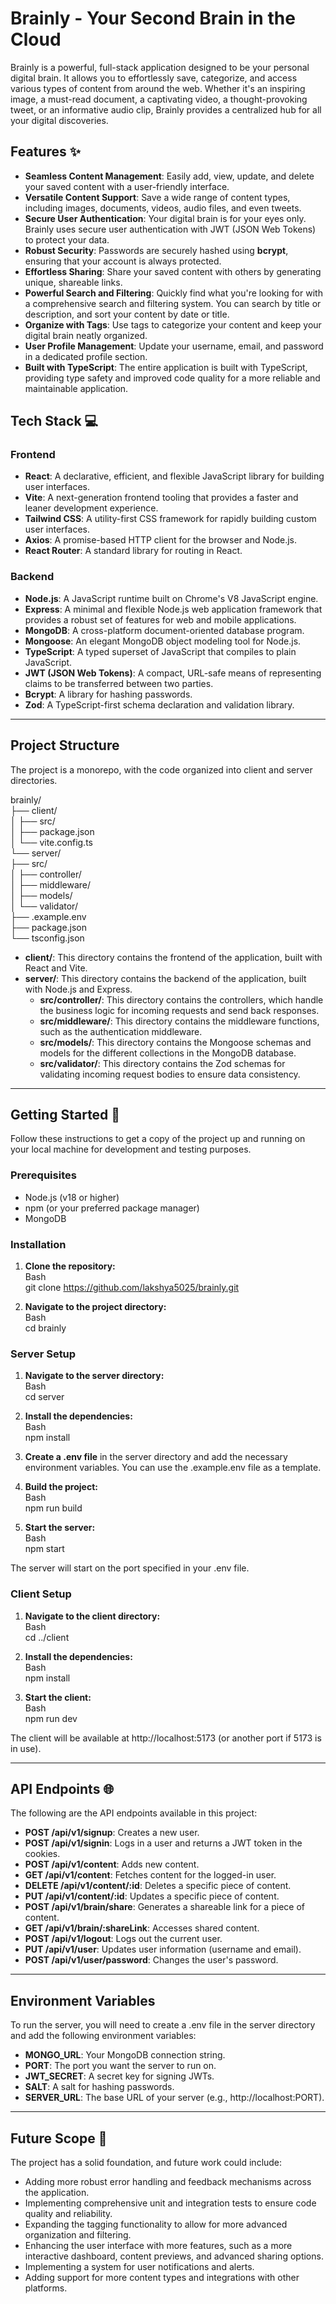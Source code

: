 # **Brainly \- Your Second Brain in the Cloud**

Brainly is a powerful, full-stack application designed to be your personal digital brain. It allows you to effortlessly save, categorize, and access various types of content from around the web. Whether it's an inspiring image, a must-read document, a captivating video, a thought-provoking tweet, or an informative audio clip, Brainly provides a centralized hub for all your digital discoveries.

## **Features ✨**

- **Seamless Content Management**: Easily add, view, update, and delete your saved content with a user-friendly interface.
- **Versatile Content Support**: Save a wide range of content types, including images, documents, videos, audio files, and even tweets.
- **Secure User Authentication**: Your digital brain is for your eyes only. Brainly uses secure user authentication with JWT (JSON Web Tokens) to protect your data.
- **Robust Security**: Passwords are securely hashed using **bcrypt**, ensuring that your account is always protected.
- **Effortless Sharing**: Share your saved content with others by generating unique, shareable links.
- **Powerful Search and Filtering**: Quickly find what you're looking for with a comprehensive search and filtering system. You can search by title or description, and sort your content by date or title.
- **Organize with Tags**: Use tags to categorize your content and keep your digital brain neatly organized.
- **User Profile Management**: Update your username, email, and password in a dedicated profile section.
- **Built with TypeScript**: The entire application is built with TypeScript, providing type safety and improved code quality for a more reliable and maintainable application.

## **Tech Stack 💻**

### **Frontend**

- **React**: A declarative, efficient, and flexible JavaScript library for building user interfaces.
- **Vite**: A next-generation frontend tooling that provides a faster and leaner development experience.
- **Tailwind CSS**: A utility-first CSS framework for rapidly building custom user interfaces.
- **Axios**: A promise-based HTTP client for the browser and Node.js.
- **React Router**: A standard library for routing in React.

### **Backend**

- **Node.js**: A JavaScript runtime built on Chrome's V8 JavaScript engine.
- **Express**: A minimal and flexible Node.js web application framework that provides a robust set of features for web and mobile applications.
- **MongoDB**: A cross-platform document-oriented database program.
- **Mongoose**: An elegant MongoDB object modeling tool for Node.js.
- **TypeScript**: A typed superset of JavaScript that compiles to plain JavaScript.
- **JWT (JSON Web Tokens)**: A compact, URL-safe means of representing claims to be transferred between two parties.
- **Bcrypt**: A library for hashing passwords.
- **Zod**: A TypeScript-first schema declaration and validation library.

---

## **Project Structure**

The project is a monorepo, with the code organized into client and server directories.

brainly/  
├── client/  
│ ├── src/  
│ ├── package.json  
│ └── vite.config.ts  
└── server/  
 ├── src/  
 │ ├── controller/  
 │ ├── middleware/  
 │ ├── models/  
 │ └── validator/  
 ├── .example.env  
 ├── package.json  
 └── tsconfig.json

- **client/**: This directory contains the frontend of the application, built with React and Vite.
- **server/**: This directory contains the backend of the application, built with Node.js and Express.
  - **src/controller/**: This directory contains the controllers, which handle the business logic for incoming requests and send back responses.
  - **src/middleware/**: This directory contains the middleware functions, such as the authentication middleware.
  - **src/models/**: This directory contains the Mongoose schemas and models for the different collections in the MongoDB database.
  - **src/validator/**: This directory contains the Zod schemas for validating incoming request bodies to ensure data consistency.

---

## **Getting Started 🚀**

Follow these instructions to get a copy of the project up and running on your local machine for development and testing purposes.

### **Prerequisites**

- Node.js (v18 or higher)
- npm (or your preferred package manager)
- MongoDB

### **Installation**

1. **Clone the repository:**  
   Bash  
   git clone https://github.com/lakshya5025/brainly.git

2. **Navigate to the project directory:**  
   Bash  
   cd brainly

### **Server Setup**

1. **Navigate to the server directory:**  
   Bash  
   cd server

2. **Install the dependencies:**  
   Bash  
   npm install

3. **Create a .env file** in the server directory and add the necessary environment variables. You can use the .example.env file as a template.
4. **Build the project:**  
   Bash  
   npm run build

5. **Start the server:**  
   Bash  
   npm start

The server will start on the port specified in your .env file.

### **Client Setup**

1. **Navigate to the client directory:**  
   Bash  
   cd ../client

2. **Install the dependencies:**  
   Bash  
   npm install

3. **Start the client:**  
   Bash  
   npm run dev

The client will be available at http://localhost:5173 (or another port if 5173 is in use).

---

## **API Endpoints 🌐**

The following are the API endpoints available in this project:

- **POST /api/v1/signup**: Creates a new user.
- **POST /api/v1/signin**: Logs in a user and returns a JWT token in the cookies.
- **POST /api/v1/content**: Adds new content.
- **GET /api/v1/content**: Fetches content for the logged-in user.
- **DELETE /api/v1/content/:id**: Deletes a specific piece of content.
- **PUT /api/v1/content/:id**: Updates a specific piece of content.
- **POST /api/v1/brain/share**: Generates a shareable link for a piece of content.
- **GET /api/v1/brain/:shareLink**: Accesses shared content.
- **POST /api/v1/logout**: Logs out the current user.
- **PUT /api/v1/user**: Updates user information (username and email).
- **POST /api/v1/user/password**: Changes the user's password.

---

## **Environment Variables**

To run the server, you will need to create a .env file in the server directory and add the following environment variables:

- **MONGO_URL**: Your MongoDB connection string.
- **PORT**: The port you want the server to run on.
- **JWT_SECRET**: A secret key for signing JWTs.
- **SALT**: A salt for hashing passwords.
- **SERVER_URL**: The base URL of your server (e.g., http://localhost:PORT).

---

## **Future Scope 🔮**

The project has a solid foundation, and future work could include:

- Adding more robust error handling and feedback mechanisms across the application.
- Implementing comprehensive unit and integration tests to ensure code quality and reliability.
- Expanding the tagging functionality to allow for more advanced organization and filtering.
- Enhancing the user interface with more features, such as a more interactive dashboard, content previews, and advanced sharing options.
- Implementing a system for user notifications and alerts.
- Adding support for more content types and integrations with other platforms.
